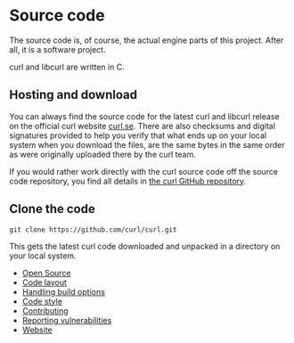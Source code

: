 # Source code

The source code is, of course, the actual engine parts of this project. After
all, it is a software project.

curl and libcurl are written in C.

## Hosting and download

You can always find the source code for the latest curl and libcurl release on
the official curl website [curl.se](https://curl.se/). There are also
checksums and digital signatures provided to help you verify that what ends up
on your local system when you download the files, are the same bytes in the
same order as were originally uploaded there by the curl team.

If you would rather work directly with the curl source code off the source
code repository, you find all details in [the curl GitHub
repository](https://github.com/curl/curl/).

## Clone the code

    git clone https://github.com/curl/curl.git

This gets the latest curl code downloaded and unpacked in a directory on your
local system.

  * [Open Source](opensource/README.md)
  * [Code layout](layout.md)
  * [Handling build options](options.md)
  * [Code style](style.md)
  * [Contributing](contributing.md)
  * [Reporting vulnerabilities](reportvuln.md)
  * [Website](web.md)
